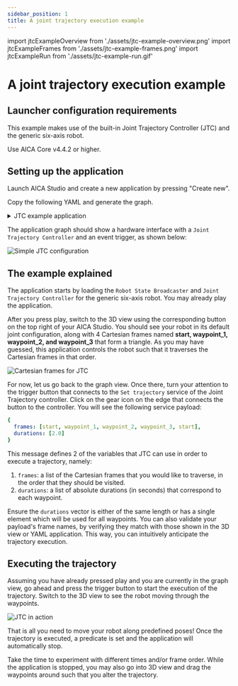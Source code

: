 ```yaml
---
sidebar_position: 1
title: A joint trajectory execution example
---
```


import jtcExampleOverview from './assets/jtc-example-overview.png'
import jtcExampleFrames from './assets/jtc-example-frames.png'
import jtcExampleRun from './assets/jtc-example-run.gif'

# A joint trajectory execution example

## Launcher configuration requirements

This example makes use of the built-in Joint Trajectory Controller (JTC) and the generic six-axis robot.

Use AICA Core v4.4.2 or higher.

## Setting up the application

Launch AICA Studio and create a new application by pressing "Create new".

Copy the following YAML and generate the graph.

<details>
<summary>JTC example application</summary>
```yaml
schema: 2-0-4
dependencies:
  core: v4.4.2
frames:
  start:
    reference_frame: world
    position:
      x: 0.372464
      y: 0.048147
      z: 0.43
    orientation:
      w: -0.000563
      x: 0.707388
      y: 0.706825
      z: 0.000001
  waypoint_1:
    reference_frame: start
    position:
      x: -0.2
      y: 0
      z: 0
    orientation:
      w: 1
      x: 0
      y: 0
      z: 0
  waypoint_2:
    reference_frame: start
    position:
      x: 0
      y: 0.2
      z: 0
    orientation:
      w: 1
      x: 0
      y: 0
      z: 0
  waypoint_3:
    reference_frame: start
    position:
      x: 0.2
      y: 0
      z: 0
    orientation:
      w: 1
      x: 0
      y: 0
      z: 0
on_start:
  load:
    hardware: hardware
hardware:
  hardware:
    display_name: Hardware Interface
    urdf: Generic six-axis robot arm
    rate: 100
    events:
      transitions:
        on_load:
          load:
            - controller: robot_state_broadcaster
              hardware: hardware
            - controller: joint_trajectory_controller
              hardware: hardware
    controllers:
      robot_state_broadcaster:
        plugin: aica_core_controllers/RobotStateBroadcaster
        events:
          transitions:
            on_load:
              switch_controllers:
                hardware: hardware
                activate: robot_state_broadcaster
      joint_trajectory_controller:
        plugin: aica_core_controllers/trajectory/JointTrajectoryController
        events:
          predicates:
            has_trajectory_succeeded:
              application: stop
          transitions:
            on_load:
              switch_controllers:
                hardware: hardware
                activate: joint_trajectory_controller
graph:
  positions:
    on_start:
      x: 460
      y: 0
    stop:
      x: 460
      y: 660
    buttons:
      button:
        x: 40
        y: 840
    hardware:
      hardware:
        x: 680
        y: -20
  buttons:
    button:
      display_name: Set desired trajectory
      on_click:
        call_service:
          controller: joint_trajectory_controller
          hardware: hardware
          service: set_trajectory
          payload: |-
            {
              frames: [start, waypoint_1, waypoint_2, waypoint_3, start],
              durations: [2.0]
            }
  edges:
    hardware_hardware_joint_trajectory_controller_has_trajectory_succeeded_on_stop_on_stop:
      path:
        - x: 440
          y: 780
        - x: 440
          y: 700
```
</details>

The application graph should show a hardware interface with a `Joint Trajectory Controller` and an event trigger, as shown
below:

<div class="text--center">
  <img src={jtcExampleOverview} alt="Simple JTC configuration" />
</div>

## The example explained

The application starts by loading the `Robot State Broadcaster` and `Joint Trajectory Controller` for the generic
six-axis robot. You may already play the application.

After you press play, switch to the 3D view using the corresponding button on the top right of your AICA Studio. You
should see your robot in its default joint configuration, along with 4 Cartesian frames named
**start, waypoint_1, waypoint_2, and waypoint_3** that form a triangle. As you may have guessed, this application
controls the robot such that it traverses the Cartesian frames in that order. 

<div class="text--center">
  <img src={jtcExampleFrames} alt="Cartesian frames for JTC" />
</div>

For now, let us go back to the graph view. Once there, turn your attention to the trigger button that connects to the
`Set trajectory` service of the Joint Trajectory controller. Click on the gear icon on the edge that connects the button
to the controller. You will see the following service payload:

```yaml
{
  frames: [start, waypoint_1, waypoint_2, waypoint_3, start],
  durations: [2.0]
}
```

This message defines 2 of the variables that JTC can use in order to execute a trajectory, namely:

1. `frames`: a list of the Cartesian frames that you would like to traverse, in the order that they should be visited.
2. `durations`: a list of absolute durations (in seconds) that correspond to each waypoint.
 
Ensure the `durations` vector is either of the same length or has a single element which will be used for all waypoints.
You can also validate your payload's frame names, by verifying they match with those shown in the 3D view or YAML
application. This way, you can intuitively anticipate the trajectory execution.

## Executing the trajectory

Assuming you have already pressed play and you are currently in the graph view, go ahead and press the trigger button to
start the execution of the trajectory. Switch to the 3D view to see the robot moving through the waypoints.

<div class="text--center">
  <img src={jtcExampleRun} alt="JTC in action" />
</div>

That is all you need to move your robot along predefined poses! Once the trajectory is executed, a predicate is set and
the application will automatically stop.

Take the time to experiment with different times and/or frame order. While the application is stopped, you may also go
into 3D view and drag the waypoints around such that you alter the trajectory.